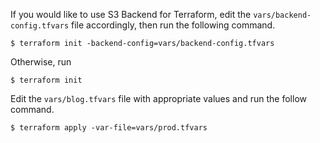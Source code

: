 If you would like to use S3 Backend for Terraform, edit the `vars/backend-config.tfvars` file accordingly, then run the following command.  

```shell script
$ terraform init -backend-config=vars/backend-config.tfvars
```

Otherwise, run
```shell script
$ terraform init
```

Edit the `vars/blog.tfvars` file with appropriate values and run the follow command.

```shell script
$ terraform apply -var-file=vars/prod.tfvars
```